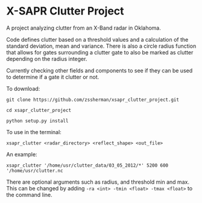 # X-SAPR Clutter Project

A project analyzing clutter from an X-Band radar in Oklahoma.

Code defines clutter based on a threshold values and a calculation of
the standard deviation, mean and variance. There is also a circle radius
function that allows for gates surrounding a clutter gate to also be marked
as clutter depending on the radius integer.

Currently checking other fields and components to see if they can be used
to determine if a gate it clutter or not.

To download:
```
git clone https://github.com/zssherman/xsapr_clutter_project.git
```
```
cd xsapr_clutter_project
```
```
python setup.py install
```

To use in the terminal:
```
xsapr_clutter <radar_directory> <reflect_shape> <out_file>
```

An example:
```
xsapr_clutter '/home/usr/clutter_data/03_05_2012/*' 5200 600 '/home/usr/clutter.nc 
```

There are optional arguments such as radius, and threshold min and max.
This can be changed by adding ```-ra <int> -tmin <float> -tmax <float>``` to
the command line.

